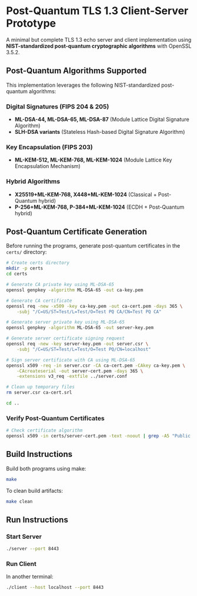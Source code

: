 # Post-Quantum TLS 1.3 Client-Server Prototype

A minimal but complete TLS 1.3 echo server and client implementation using **NIST-standardized post-quantum cryptographic algorithms** with OpenSSL 3.5.2.

## Post-Quantum Algorithms Supported

This implementation leverages the following NIST-standardized post-quantum algorithms:

### Digital Signatures (FIPS 204 & 205)

- **ML-DSA-44, ML-DSA-65, ML-DSA-87** (Module Lattice Digital Signature Algorithm)
- **SLH-DSA variants** (Stateless Hash-based Digital Signature Algorithm)

### Key Encapsulation (FIPS 203)

- **ML-KEM-512, ML-KEM-768, ML-KEM-1024** (Module Lattice Key Encapsulation Mechanism)

### Hybrid Algorithms

- **X25519+ML-KEM-768, X448+ML-KEM-1024** (Classical + Post-Quantum hybrid)
- **P-256+ML-KEM-768, P-384+ML-KEM-1024** (ECDH + Post-Quantum hybrid)

## Post-Quantum Certificate Generation

Before running the programs, generate post-quantum certificates in the `certs/` directory:

```bash
# Create certs directory
mkdir -p certs
cd certs

# Generate CA private key using ML-DSA-65
openssl genpkey -algorithm ML-DSA-65 -out ca-key.pem

# Generate CA certificate
openssl req -new -x509 -key ca-key.pem -out ca-cert.pem -days 365 \
    -subj "/C=US/ST=Test/L=Test/O=Test PQ CA/CN=Test PQ CA"

# Generate server private key using ML-DSA-65
openssl genpkey -algorithm ML-DSA-65 -out server-key.pem

# Generate server certificate signing request
openssl req -new -key server-key.pem -out server.csr \
    -subj "/C=US/ST=Test/L=Test/O=Test PQ/CN=localhost"

# Sign server certificate with CA using ML-DSA-65
openssl x509 -req -in server.csr -CA ca-cert.pem -CAkey ca-key.pem \
    -CAcreateserial -out server-cert.pem -days 365 \
    -extensions v3_req -extfile ../server.conf

# Clean up temporary files
rm server.csr ca-cert.srl

cd ..
```

### Verify Post-Quantum Certificates

```bash
# Check certificate algorithm
openssl x509 -in certs/server-cert.pem -text -noout | grep -A5 "Public Key Algorithm"
```

## Build Instructions

Build both programs using make:

```bash
make
```

To clean build artifacts:

```bash
make clean
```

## Run Instructions

### Start Server

```bash
./server --port 8443
```

### Run Client

In another terminal:

```bash
./client --host localhost --port 8443
```
